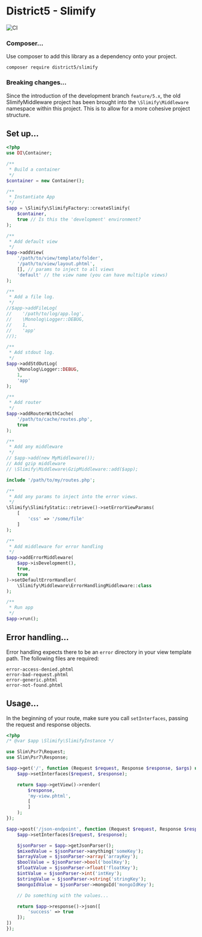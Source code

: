 District5 - Slimify
======

![CI](https://github.com/district-5/php-slimify/actions/workflows/ci.yml/badge.svg?branch=master)

### Composer...

Use composer to add this library as a dependency onto your project.

```
composer require district5/slimify
```

### Breaking changes...

Since the introduction of the development branch `feature/5.x`, the old SlimifyMiddleware project has been brought into
the `\Slimify\Middleware` namespace within this project. This is to allow for a more cohesive project structure.

Set up...
---------

```php
<?php
use DI\Container;

/**
 * Build a container
 */
$container = new Container();

/**
 * Instantiate App
 */
$app = \Slimify\SlimifyFactory::createSlimify(
    $container,
    true // Is this the 'development' environment?
);

/**
 * Add default view
 */
$app->addView(
    '/path/to/view/template/folder',
    '/path/to/view/layout.phtml',
    [], // params to inject to all views
    'default' // the view name (you can have multiple views)
);

/**
 * Add a file log.
 */
//$app->addFileLog(
//    '/path/to/log/app.log',
//    \Monolog\Logger::DEBUG,
//    1,
//    'app'
//);

/**
 * Add stdout log.
 */
$app->addStdOutLog(
    \Monolog\Logger::DEBUG,
    1,
    'app'
);

/**
 * Add router
 */
$app->addRouterWithCache(
    '/path/to/cache/routes.php',
    true
);

/**
 * Add any middleware
 */
// $app->add(new MyMiddleware());
// Add gzip middleware
// \Slimify\Middleware\GzipMiddleware::add($app);

include '/path/to/my/routes.php';

/**
 * Add any params to inject into the error views.
 */
\Slimify\SlimifyStatic::retrieve()->setErrorViewParams(
    [
        'css' => '/some/file'
    ]
);

/**
 * Add middleware for error handling
 */
$app->addErrorMiddleware(
    $app->isDevelopment(),
    true,
    true
)->setDefaultErrorHandler(
    \Slimify\Middleware\ErrorHandlingMiddleware::class
);

/**
 * Run app
 */
$app->run();

```

Error handling...
-----------------

Error handling expects there to be an `error` directory in your view template path. The following files are required:

```
error-access-denied.phtml
error-bad-request.phtml
error-generic.phtml
error-not-found.phtml
```

Usage...
--------

In the beginning of your route, make sure you call `setInterfaces`, passing the request and response objects.

```php
<?php
/* @var $app \Slimify\SlimifyInstance */

use Slim\Psr7\Request;
use Slim\Psr7\Response;

$app->get('/', function (Request $request, Response $response, $args) use ($app) {
    $app->setInterfaces($request, $response);

    return $app->getView()->render(
        $response,
        'my-view.phtml',
        [
        ]
    );
});

$app->post('/json-endpoint', function (Request $request, Response $response, $args) use ($app) {
    $app->setInterfaces($request, $response);

    $jsonParser = $app->getJsonParser();
    $mixedValue = $jsonParser->anything('someKey');
    $arrayValue = $jsonParser->array('arrayKey');
    $boolValue = $jsonParser->bool('boolKey');
    $floatValue = $jsonParser->float('floatKey');
    $intValue = $jsonParser->int('intKey');
    $stringValue = $jsonParser->string('stringKey');
    $mongoIdValue = $jsonParser->mongoId('mongoIdKey');

    // Do something with the values...

    return $app->response()->json([
        'success' => true
    ]);
])
});

```
